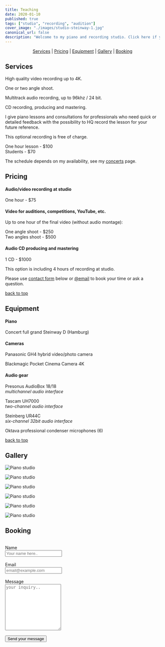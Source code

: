 ```yaml
---
title: Teaching
date: 2020-01-10
published: true
tags: ["studio", "recording", "audition"]
cover_image: "./images/studio-steinway-1.jpg"
canonical_url: false
description: "Welcome to my piano and recording studio. Click here if you want to know more."
---
```


<div style="text-align: center">

[Services](#services) | [Pricing](#pricing) | [Equipment](#equipment) | [Gallery](#gallery) | [Booking](#booking)

</div>

## Services

<div class="eq">

High quality video recording up to 4K.

One or two angle shoot.

Multitrack audio recording, up to 96khz / 24 bit.

CD recording, producing and mastering.

</div>

<div class="eq">

I give piano lessons and consultations for professionals who need quick or detailed feedback with the possibility to HQ record the lesson for your future reference.

This optional recording is free of charge.

One hour lesson - $100  
Students - $70

The schedule depends on my availability, see my [concerts](https://gryaznoff.com/category/concerts) page.

</div>

## Pricing

#### Audio/video recording at studio

<div class="eq">

<p>One hour - $75</p>

</div>

#### Video for auditions, competitions, YouTube, etc.

<div class="eq">

Up to one hour of the final video (without audio montage):

One angle shoot - $250  
Two angles shoot - $500

</div>

#### Audio CD producing and mastering

<div class="eq">

<p>1 CD - $1000</p>

This option is including 4 hours of recording at studio.

</div>

<div class="text-center">

Please use [contact form](#booking) below or [@email](mailto:gryaznov.studio@gmail.com) to book your time or ask a question.

</div>

<div class="text-right hidden">

[back to top](#intro)

</div>

## Equipment

#### Piano

<div class="eq">

Concert full grand Steinway D (Hamburg)

</div>

#### Cameras

<div class="eq">

Panasonic GH4 hybrid video/photo camera

Blackmagic Pocket Cinema Camera 4K

</div>

#### Audio gear

<div class="eq">

Presonus AudioBox 18/18  
_multichannel audio interface_

Tascam UH7000  
_two-channel audio interface_

Steinberg UR44C  
_six-channel 32bit audio interface_

Oktava professional condenser microphones (6)

</div>

<div class="text-right hidden">

[back to top](#intro)

</div>

## Gallery

<div class="gallery">

![Piano studio](./../../src/assets/studio/studio-2.jpg)

![Piano studio](./../../src/assets/studio/studio-steinway-1.jpg)

![Piano studio](./../../src/assets/studio/studio-3.jpg)

![Piano studio](./../../src/assets/studio/studio-4.jpg)

![Piano studio](./../../src/assets/studio/studio-5.jpg)

![Piano studio](./../../src/assets/studio/studio-6.jpg)

</div>

## Booking

<br>
<form method="post" name="contact-studio" data-netlify="true" data-netlify-honeypot="bot-field">
<input type="hidden" name="form-name" value="contact-studio" />
<label for="name">Name</label>
<br>
<input type="text" name="name" id="name" placeholder="Your name here.." required/>
<br>
<br>
<label for="email">Email</label>
<br>
<input type="email" name="email" id="email" placeholder="email@example.com" required/>
<br>
<br>
<label for="message"> Message</label>
<br>
<textarea name="message" id="message" placeholder="your inquiry.." style="height: 150px" required></textarea>
<br>
<br>
<button type="submit">Send your message</button>
</form>
